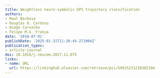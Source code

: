 ```yaml
---
title: Weightless neuro-symbolic GPS trajectory classification
authors:
- Raul Barbosa
- Douglas O. Cardoso
- Diego Carvalho
- Felipe M.G. França
date: '2018-07-01'
publishDate: '2025-01-31T11:26:44.272004Z'
publication_types:
- article-journal
doi: 10.1016/j.neucom.2017.11.075
links:
- name: URL
  url: https://linkinghub.elsevier.com/retrieve/pii/S0925231218302194
---
```

